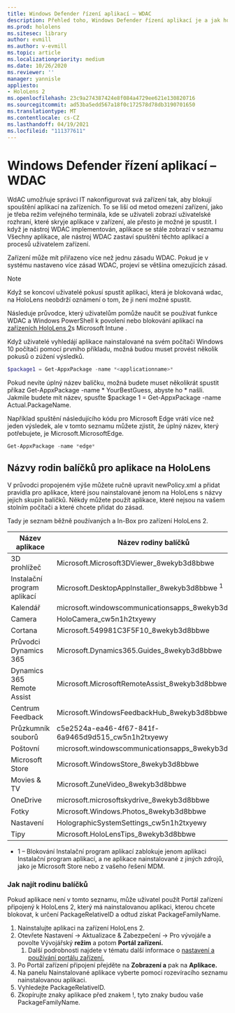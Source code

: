 ```yaml
---
title: Windows Defender řízení aplikací – WDAC
description: Přehled toho, Windows Defender řízení aplikací je a jak ho používat ke správě zařízení hybridní reality HoloLens
ms.prod: hololens
ms.sitesec: library
author: evmill
ms.author: v-evmill
ms.topic: article
ms.localizationpriority: medium
ms.date: 10/26/2020
ms.reviewer: ''
manager: yannisle
appliesto:
- HoloLens 2
ms.openlocfilehash: 23c9a274387424e8f084a4729ee621e130820716
ms.sourcegitcommit: ad53ba5edd567a18f0c172578d78db3190701650
ms.translationtype: MT
ms.contentlocale: cs-CZ
ms.lasthandoff: 04/19/2021
ms.locfileid: "111377611"
---
```

# <a name="windows-defender-application-control---wdac"></a>Windows Defender řízení aplikací – WDAC

WdAC umožňuje správci IT nakonfigurovat svá zařízení tak, aby blokují spouštění aplikací na zařízeních. To se liší od metod omezení zařízení, jako je třeba režim veřejného terminála, kde se uživateli zobrazí uživatelské rozhraní, které skryje aplikace v zařízení, ale přesto je možné je spustit. I když je nástroj WDAC implementován, aplikace se stále zobrazí v seznamu Všechny aplikace, ale nástroj WDAC zastaví spuštění těchto aplikací a procesů uživatelem zařízení.

Zařízení může mít přiřazeno více než jednu zásadu WDAC. Pokud je v systému nastaveno více zásad WDAC, projeví se většina omezujících zásad. 

> [!NOTE]
> Když se koncoví uživatelé pokusí spustit aplikaci, která je blokovaná wdac, na HoloLens neobdrží oznámení o tom, že ji není možné spustit.

Následuje průvodce, který uživatelům pomůže naučit se používat funkce WDAC a Windows PowerShell k povolení nebo blokování aplikací na [zařízeních HoloLens 2](https://docs.microsoft.com/mem/intune/configuration/custom-profile-hololens)s Microsoft Intune .

Když uživatelé vyhledájí aplikace nainstalované na svém počítači Windows 10 počítači pomocí prvního příkladu, možná budou muset provést několik pokusů o zúžení výsledků.

```powershell
$package1 = Get-AppxPackage -name *<applicationname>*
``` 

Pokud nevíte úplný název balíčku, možná budete muset několikrát spustit příkaz Get-AppxPackage -name \* YourBestGuess, abyste ho \* našli. Jakmile budete mít název, spusťte $package 1 = Get-AppxPackage -name Actual.PackageName.

Například spuštění následujícího kódu pro Microsoft Edge vrátí více než jeden výsledek, ale v tomto seznamu můžete zjistit, že úplný název, který potřebujete, je Microsoft.MicrosoftEdge.

```powershell
Get-AppxPackage -name *edge*
``` 

## <a name="package-family-names-for-apps-on-hololens"></a>Názvy rodin balíčků pro aplikace na HoloLens

V průvodci propojeném výše můžete ručně upravit newPolicy.xml a přidat pravidla pro aplikace, které jsou nainstalované jenom na HoloLens s názvy jejich skupin balíčků. Někdy můžete použít aplikace, které nejsou na vašem stolním počítači a které chcete přidat do zásad.

Tady je seznam běžně používaných a In-Box pro zařízení HoloLens 2.

| Název aplikace                   | Název rodiny balíčků                                |
|----------------------------|----------------------------------------------------|
| 3D prohlížeč                  | Microsoft.Microsoft3DViewer_8wekyb3d8bbwe          |
| Instalační program aplikací              | Microsoft.DesktopAppInstaller_8wekyb3d8bbwe <sup>1</sup>         |
| Kalendář                   | microsoft.windowscommunicationsapps_8wekyb3d8bbwe  |
| Camera                     | HoloCamera_cw5n1h2txyewy                           |
| Cortana                    | Microsoft.549981C3F5F10_8wekyb3d8bbwe              |
| Průvodci Dynamics 365        | Microsoft.Dynamics365.Guides_8wekyb3d8bbwe         |
| Dynamics 365 Remote Assist | Microsoft.MicrosoftRemoteAssist_8wekyb3d8bbwe      |
| Centrum Feedback               | Microsoft.WindowsFeedbackHub_8wekyb3d8bbwe         |
| Průzkumník souborů              | c5e2524a-ea46-4f67-841f-6a9465d9d515_cw5n1h2txyewy |
| Poštovní                       | microsoft.windowscommunicationsapps_8wekyb3d8bbwe  |
| Microsoft Store            | Microsoft.WindowsStore_8wekyb3d8bbwe               |
| Movies & TV                | Microsoft.ZuneVideo_8wekyb3d8bbwe                  |
| OneDrive                   | microsoft.microsoftskydrive_8wekyb3d8bbwe          |
| Fotky                     | Microsoft.Windows.Photos_8wekyb3d8bbwe             |
| Nastavení                   | HolographicSystemSettings_cw5n1h2txyewy            |
| Tipy                       | Microsoft.HoloLensTips_8wekyb3d8bbwe               |

- 1 – Blokování Instalační program aplikací zablokuje jenom aplikaci Instalační program aplikací, a ne aplikace nainstalované z jiných zdrojů, jako je Microsoft Store nebo z vašeho řešení MDM.

### <a name="how-to-find-a-package-family-name"></a>Jak najít rodinu balíčků

Pokud aplikace není v tomto seznamu, může uživatel použít Portál zařízení připojený k HoloLens 2, který má nainstalovanou aplikaci, kterou chcete blokovat, k určení PackageRelativeID a odtud získat PackageFamilyName.

1. Nainstalujte aplikaci na zařízení HoloLens 2. 
1. Otevřete Nastavení -> Aktualizace & Zabezpečení -> Pro vývojáře a povolte Vývojářský **režim** a potom **Portál zařízení.** 
    1. Další podrobnosti najdete v tématu další informace o [nastavení a používání portálu zařízení.](https://docs.microsoft.com/windows/mixed-reality/develop/platform-capabilities-and-apis/using-the-windows-device-portal)
1. Po Portál zařízení připojení přejděte na **Zobrazení a** pak na **Aplikace.** 
1. Na panelu Nainstalované aplikace vyberte pomocí rozevíracího seznamu nainstalovanou aplikaci. 
1. Vyhledejte PackageRelativeID. 
1. Zkopírujte znaky aplikace před znakem !, tyto znaky budou vaše PackageFamilyName.


